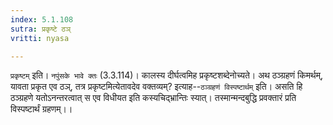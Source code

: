 ```yaml
---
index: 5.1.108
sutra: प्रकृष्टे ठञ्
vritti: nyasa

---
```

`प्रकृष्टम्` इति। `नपुंसके भावे क्तः` (3.3.114)। कालस्य दीर्घत्वमिह प्रकृष्टशब्देनोच्यते। अथ ठञ्ग्रहणं किमर्थम्, यावता प्रकृत एव ठञ्, तत्र प्रकृष्टमित्येतावदेव वक्तव्यम्? इत्याह--`ठञ्ग्रहणं विस्पष्टार्थम्` इति। असति हि ठञ्ग्रहणे यतोऽनन्तरत्वात् स एव विधीयत इति कस्यचिद्भ्रान्तिः स्यात्। तस्मान्मन्दबुद्धि प्रवक्तारं प्रति विस्पष्टार्थं ग्रहणम्।।